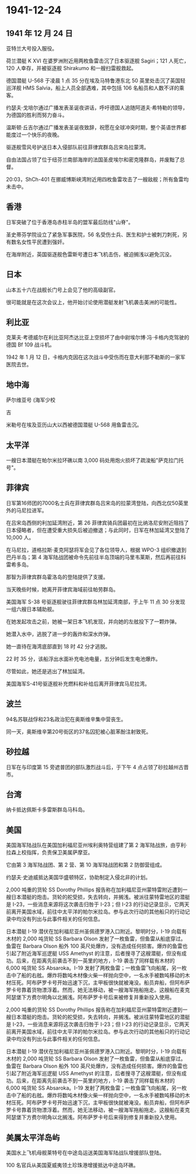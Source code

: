 # 1941-12-24

## 1941 年 12 月 24 日

亚特兰大号投入服役。

荷兰潜艇 K XVI 在婆罗洲附近用两枚鱼雷击沉了日本驱逐舰 Sagiri；121
人死亡，120 人幸存，并被驱逐舰 Shirakumo 和一艘扫雷舰救起。

德国潜艇 U-568 于凌晨 1 点 35 分在埃及马特鲁港东北 50
英里处击沉了英国轻巡洋舰 HMS Salvia，船上人员全部遇难，其中包括 106
名船员和人数不详的乘客。

约瑟夫·戈培尔通过广播发表圣诞夜讲话，呼吁德国人追随阿道夫·希特勒的领导，为德国的胜利而努力奋斗。

温斯顿·丘吉尔通过广播发表圣诞夜致辞，祝愿在全球冲突时期，整个英语世界都能度过一个快乐的夜晚。

驱逐舰雪风号护送日本入侵部队前往菲律宾群岛吕宋岛拉蒙湾。

自由法国占领了位于纽芬兰南部海岸的法国圣皮埃尔和密克隆群岛，并废黜了总督。

20:03，ShCh-401
在挪威博斯峡湾附近用四枚鱼雷攻击了一艘敌舰；所有鱼雷均未击中。

## 香港

日军突破了位于香港岛赤柱半岛的盟军最后防线"山脊"。

圣史蒂芬学院设立了紧急军事医院，56
名受伤士兵、医生和护士被刺刀刺死，另有数名女性平民遭到强奸。

在海岸附近，英国驱逐舰色雷斯号遭日本飞机击伤，被迫搁浅以避免沉没。

## 日本

山本五十六在战舰长门号上会见了他的高级副官。

很可能就是在这次会议上，他开始讨论使用潜艇发射飞机袭击美洲的可能性。

## 利比亚

克莱夫·考德威尔在利比亚阿杰达比亚上空损坏了由中尉埃尔博·冯·卡格内克驾驶的德国
Bf 109 战斗机。

1942 年 1 月 12
日，卡格内克因在这次战斗中受伤而在意大利那不勒斯的一家军医院去世。

## 地中海

萨尔维亚号 (海军少校

吉

米勒号在埃及亚历山大以西被德国潜艇 U-568 用鱼雷击沉。

## 太平洋

一艘日本潜艇在帕尔米拉环礁以南 3,000
码处用炮火损坏了疏浚船"萨克拉门托号"。

## 菲律宾

日军第16师团的7000名士兵在菲律宾群岛吕宋岛的拉蒙湾登陆，向西北仅50英里外的马尼拉进军。

在吕宋岛西侧的利加延湾附近，第 26
菲律宾骑兵团最初在比纳洛尼安附近阻挡了日本侵略者，但在遭受重大损失后被迫撤退；与此同时，日军在林加延湾又登陆了
10,000 人。

在马尼拉，道格拉斯·麦克阿瑟将军会见了各位领导人，根据 WPO-3
组织撤退到巴丹半岛；第 4
海军陆战团被命令先前往半岛顶端的马里韦莱斯，然后再前往科雷希多岛。

那智为菲律宾群岛霍洛岛的登陆提供了支援。

当天晚些时候，她离开菲律宾海域前往帕劳群岛。

美国海军 S-38 号驱逐舰驶往菲律宾群岛林加延湾南部，于上午 11 点 30
分发现一组六艘日本辅助舰。

在她发起攻击之前，她被一架日本飞机发现，并向她的左舷投下了一颗炸弹。

她潜入水中，逃脱了进一步的轰炸和深水炸弹。

她一直待在海湾底部直到 18 时 42 分才逃脱。

22 时 35 分，该船浮出水面补充电池电量，五分钟后发生电池爆炸。

尽管如此，她还是逃出了林加延湾。

美国海军S-41号驱逐舰补充燃料和补给后离开菲律宾马尼拉湾。

## 波兰

94名苏联战俘和23名政治犯在奥斯维辛集中营丧生。

同一天，奥斯维辛第20号街区的37名囚犯被心脏苯酚注射致死。

## 砂拉越

日军在与印度第 15 旁遮普团的部队激烈战斗后，于下午 4
点占领了砂拉越州古晋市。

## 台湾

纳卡抵达佩斯卡多雷斯群岛马科岛。

## 美国

美国海军陆战队在美国加利福尼亚州埃利奥特营组建了第 2
海军陆战旅，由亨利·拉森上校指挥，负责保卫美属萨摩亚。

它由第 3 海军陆战团、第 2 营、第 10 海军陆战团和第 2 防御营组成。

约瑟夫·史迪威抵达美国华盛顿特区，协助制定入侵北非的计划。

2,000 吨重的货轮 SS Dorothy Phillips
报告称在加利福尼亚州蒙特雷附近遭到一艘日本潜艇的炮击。货轮的舵受损，失去转向，并搁浅。被派往蒙特雷地区的潜艇是
I-23，一些消息来源将这次袭击归咎于 I-23；但 I-23
的行动记录显示，它两天前离开美国水域，前往中太平洋的帕尔米拉岛。参与此次行动的其他船只的行动记录中均没有列出与此事件相关的任何信息。

日本潜艇 I-19 潜伏在加利福尼亚州圣佩德罗港入口附近。黎明时分，I-19
向载有木材的 2,000 吨货轮 SS Barbara Olson
发射了一枚鱼雷，但鱼雷从船底穿过。鱼雷在 Barbara Olson 船外 100
英尺处爆炸，没有造成任何损害。爆炸的鱼雷也引起了附近海军巡逻艇 USS
Amethyst
的注意，后者搜寻了这艘潜艇，但没有成功。后来，在距离先前袭击不到一英里的地方，I-19
袭击了同样载有木材的 6,000 吨货轮 SS Absaroka。I-19
发射了两枚鱼雷；一枚鱼雷飞向船尾，另一枚击中了船的右舷。爆炸将数吨木材像火柴一样抛向空中，一名水手被数吨移动的木材压死。阿布萨罗卡号开始迅速下沉，主甲板很快就被淹没。船员弃船，但阿布萨罗卡号靠着货物漂浮着。然而，她无法移动，被一艘海军拖船拖走。这艘船在麦克阿瑟堡下方费尔明角以北搁浅。阿布萨罗卡号后来被修复并重新投入使用。

2,000 吨重的货轮 SS Dorothy Phillips
报告称在加利福尼亚州蒙特雷附近遭到一艘日本潜艇的炮击。货轮的舵受损，失去转向，并搁浅。被派往蒙特雷地区的潜艇是
I-23，一些消息来源将这次袭击归咎于 I-23；但 I-23
的行动记录显示，它两天前离开美国水域，前往中太平洋的帕尔米拉岛。参与此次行动的其他船只的行动记录中均没有列出与此事件相关的任何信息。

日本潜艇 I-19 潜伏在加利福尼亚州圣佩德罗港入口附近。黎明时分，I-19
向载有木材的 2,000 吨货轮 SS Barbara Olson
发射了一枚鱼雷，但鱼雷从船底穿过。鱼雷在 Barbara Olson 船外 100
英尺处爆炸，没有造成任何损害。爆炸的鱼雷也引起了附近海军巡逻艇 USS
Amethyst
的注意，后者搜寻了这艘潜艇，但没有成功。后来，在距离先前袭击不到一英里的地方，I-19
袭击了同样载有木材的 6,000 吨货轮 SS Absaroka。I-19
发射了两枚鱼雷；一枚鱼雷飞向船尾，另一枚击中了船的右舷。爆炸将数吨木材像火柴一样抛向空中，一名水手被数吨移动的木材压死。阿布萨罗卡号开始迅速下沉，主甲板很快就被淹没。船员弃船，但阿布萨罗卡号靠着货物漂浮着。然而，她无法移动，被一艘海军拖船拖走。这艘船在麦克阿瑟堡下方费尔明角以北搁浅。阿布萨罗卡号后来得到修复并重新投入使用。

## 美属太平洋岛屿

美国水上飞机母舰莱特号在中途岛运送美国海军陆战队增援部队登陆。

100 名官兵从美国夏威夷领土珍珠港增援抵达中途岛环礁。

